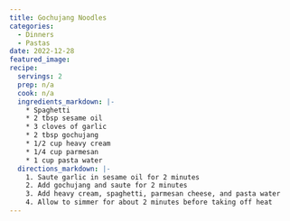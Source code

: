 ```yaml
---
title: Gochujang Noodles
categories:
  - Dinners
  - Pastas
date: 2022-12-28
featured_image:
recipe:
  servings: 2
  prep: n/a
  cook: n/a
  ingredients_markdown: |- 
    * Spaghetti 
    * 2 tbsp sesame oil
    * 3 cloves of garlic
    * 2 tbsp gochujang
    * 1/2 cup heavy cream
    * 1/4 cup parmesan
    * 1 cup pasta water
  directions_markdown: |-
    1. Saute garlic in sesame oil for 2 minutes
    2. Add gochujang and saute for 2 minutes
    3. Add heavy cream, spaghetti, parmesan cheese, and pasta water
    4. Allow to simmer for about 2 minutes before taking off heat
---
```

